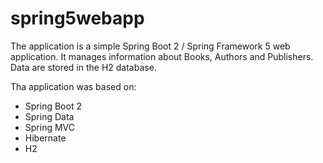 # spring5webapp

The application is a simple Spring Boot 2 / Spring Framework 5 web application. 
It manages information about Books, Authors and Publishers. Data are stored in the H2 database.

Tha application was based on:
* Spring Boot 2 
* Spring Data
* Spring MVC
* Hibernate
* H2
